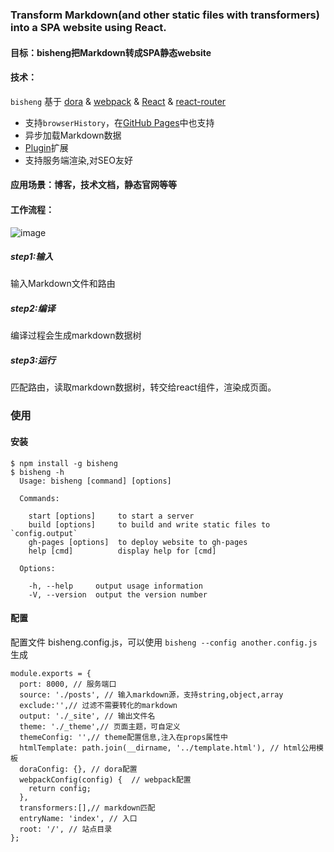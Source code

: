 ### Transform Markdown(and other static files with transformers) into a SPA website using React.

#### 目标：bisheng把Markdown转成SPA静态website

#### 技术：
 `bisheng` 基于 [dora](https://github.com/dora-js/dora) & [webpack](https://webpack.github.io/) & [React](https://facebook.github.io/react/) & [react-router](https://github.com/ReactTraining/react-router)
 
- 支持`browserHistory`，在[GitHub Pages](https://pages.github.com/)中也支持
- 异步加载Markdown数据
- [Plugin](https://github.com/benjycui/bisheng/blob/master/docs/plugin.md)扩展
- 支持服务端渲染,对SEO友好
 
#### 应用场景：博客，技术文档，静态官网等等

#### 工作流程：
![image](https://raw.githubusercontent.com/benjycui/bisheng/master/big-picture.jpg)
##### step1:输入
  输入Markdown文件和路由
  
##### step2:编译
  编译过程会生成markdown数据树
  
##### step3:运行
  匹配路由，读取markdown数据树，转交给react组件，渲染成页面。
  
  
### 使用

#### 安装 
 
```
$ npm install -g bisheng
$ bisheng -h
  Usage: bisheng [command] [options]

  Commands:

    start [options]     to start a server
    build [options]     to build and write static files to `config.output`
    gh-pages [options]  to deploy website to gh-pages
    help [cmd]          display help for [cmd]

  Options:

    -h, --help     output usage information
    -V, --version  output the version number

```

#### 配置
  
 配置文件 bisheng.config.js，可以使用 `bisheng --config another.config.js`生成
  
```
module.exports = {
  port: 8000, // 服务端口
  source: './posts', // 输入markdown源，支持string,object,array
  exclude:'',// 过滤不需要转化的markdown
  output: './_site', // 输出文件名
  theme: './_theme',// 页面主题，可自定义
  themeConfig: '',// theme配置信息,注入在props属性中
  htmlTemplate: path.join(__dirname, '../template.html'), // html公用模板
  doraConfig: {}, // dora配置
  webpackConfig(config) {  // webpack配置
    return config;
  },
  transformers:[],// markdown匹配  
  entryName: 'index', // 入口
  root: '/', // 站点目录
};
```
 

